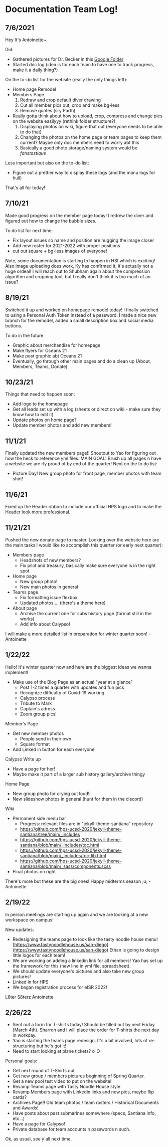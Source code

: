 # Documentation Team Log!

## 7/6/2021
Hey It's Antoinette~

Did:
- Gathered pictures for Dr. Becker in this [Google Folder](https://drive.google.com/drive/folders/1RZ4ywF5MG9XobbFNfNsmHptrais8jHMW?usp=sharing)
- Started doc log (idea is for each team to have one to track progress, make it a daily thing?)

On the to-do list for the website (really the only things left):
- Home page Remodel
- Members Page
    1. Redraw and crop default diver drawing
    2. Cut all member pics out, crop and make bg-less
    3. Remove quotes (sry Parth)
- Really gotta think about how to upload, crop, compress and change pics on the website easilyyy (rethink folder structure?)
    1. Displaying photos on wiki, figure that out (everyone needs to be able to do that)
    2. Changing the photos on the home page or team pages to keep them current? Maybe only doc members need to worry abt this
    3. Basically a good photo storage/naming system would be *fanstastique*

Less important but also on the to-do list:
- Figure out a prettier way to display these logs (and the manu logs for hull)

That's all for today!

## 7/10/21
Made good progress on the member page today! I redrew the diver and figured out how to change the bubble sizes.

To do list for next time:
- Fix layout issues so name and position are hugging the image closer
- Add new roster for 2021-2022 with proper positions
- cut out square + bg-less images of everyone!

Note, some documentation is starting to happen in HSI which is exciting! Also image uploading does work, Ky has confirmed it, it's actually not a huge ordeal!
I will reach out to Shubham again about the compression algorithm and cropping tool, but I really don't think it is too much of an issue?

## 8/19/21
Switched it up and worked on homepage remodel today!
I finally switched to using a Personal Auth Token instead of a password. I made a nice new branch for the remodel, added a small description box and social media buttons.

To do in the future:
- Graphic about merchandise for homepage
- Make flyers for Oceans 21
- Make post graphic abt Oceans 21
- Eventually, go through other main pages and do a clean up (About, Members, Teams, Donate)


## 10/23/21
Things that need to happen soon:
- Add logo to the homepage
- Get all leads set up with a log (sheets or direct on wiki - make sure they know how to edit it)
- Update photos on home page?
- Update member photos and add new members!

## 11/1/21
Finally updated the new members page!! Shoutout to Yao for figuring out how the heck to reference yml files.
MAIN GOAL: Brush up all pages n have a website we are rly proud of by end of the quarter!
Next on the to do list:
- Picture Day! New group photo for front page, member photos with team shirt!

## 11/6/21
Fixed up the Header ribbon to include our official HPS logo and to make the Header look more professional.

## 11/21/21
Pushed the new donate page to master.
Looking over the website here are the main tasks I would like to accomplish this quarter (or early next quarter):

* Members page
    * Headshots of new members?
    * Fix pilot and treasury, basically make sure everyone is in the right spot.
* Home page
    * New group photo!
    * New main photos in general
* Teams page
    * Fix formatting issue flexbox
    * Updated photos.... (there's a theme here)
* About page
    * Archive the current one for subs history page (format still in the works)
    * Add info about Calypso!

I will make a more detailed list in preparation for winter quarter soon! -Antoinette

## 1/22/22
Hello! It's winter quarter now and here are the biggest ideas we wanna implement!

* Make use of the Blog Page as an actual "year at a glance"
    * Post 1-2 times a quarter with updates and fun pics
    * Recognize difficulty of Covid-19 working
    * Calypso process
    * Tribute to Mark
    * Captain's adress
    * Zoom group pics!

Member's Page
* Get new member photos
    * People send in their own
    * Square format  
* Add Linked in button for each everyone

Calypso Write up
* Have a page for her!
* Maybe make it part of a larger sub history gallery/archive thingy

Home Page
* New group photo for crying out loud!!
* New slideshow photos in general (hunt for them in the discord)

Wiki
* Permanent side menu bar
    * Progress: relevant files are in "jekyll-theme-santiana" repository 
    * https://github.com/hps-ucsd-2020/jekyll-theme-santiana/tree/main/_includes
    * https://github.com/hps-ucsd-2020/jekyll-theme-santiana/blob/main/_includes/toc.html
    * https://github.com/hps-ucsd-2020/jekyll-theme-santiana/blob/main/_includes/toc-lib.html
    * https://github.com/hps-ucsd-2020/jekyll-theme-santiana/blob/main/_sass/components.scss
* Float photos on right

There's more but these are the big ones!
Happy midterms season ;u; -Antoinette

## 2/19/22

In person meetings are starting up again and we are looking at a new workspace on campus!

New updates:
- Redesigning the teams page to look like the tasty noodle house menu! [https://www.tastynoodlehouse.us/san-diego](https://www.tastynoodlehouse.us/san-diego) Ethan is going to design little logos for each team!
- We are working on adding a linkedin link for all members! Yao has set up the framework for this (new line in yml file, spreadsheet).
- We should update everyone's pictures and also take new group pictures!
- Linked in for HPS
- We began registration process for eISR 2022!


L8ter S8terz
Antoinette

## 2/26/22
- Sent out a form for T-shirts today! Should be filled out by next Friday (March 4th). Sharron and I will place the order for T-shirts the next day in workday.
- Yao is starting the teams page redesign. It's a bit involved, lots of re-structuring but he's got it!
- Need to start looking at plane tickets? o_O

Personal goals: 
- Get next round of T-Shirts out
- Get new group / members pictures beginning of Spring Quarter.
- Get a new pool test video to put on the website!
- Revamp Teams page with Tasty Noodle House style 
- Revamp Members page with Linkedin links and new pics, maybe flip cards?
- Archives Page!! Old team photos / team rosters / Historical Documents and Awards!
- Have posts about past submarines somewhere (specs, Santiana info, etc...)
- Have a page for Calypso!
- Private database for team accounts n passwords n such.

Ok, as usual, see y'all next time.
